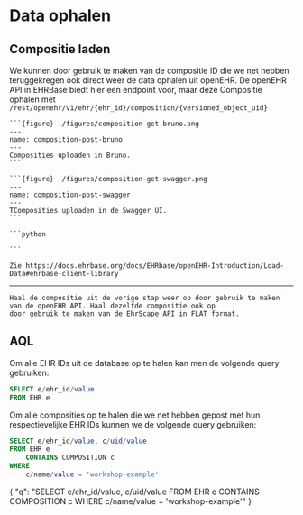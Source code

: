 # Data ophalen

## Compositie laden

We kunnen door gebruik te maken van de compositie ID die we net hebben teruggekregen ook direct weer de data ophalen uit
openEHR. De openEHR API in EHRBase biedt hier een endpoint voor, maar deze 
Compositie ophalen met `/rest/openehr/v1/ehr/{ehr_id}/composition/{versioned_object_uid}`

````{tab} Bruno
```{figure} ./figures/composition-get-bruno.png
---
name: composition-post-bruno
---
Composities uploaden in Bruno.
```
````
````{tab} Swagger
```{figure} ./figures/composition-get-swagger.png
---
name: composition-post-swagger
---
TComposities uploaden in de Swagger UI.
```
````
````{tab} Python
```python

```
````
````{tab} EHRBase Client
Zie https://docs.ehrbase.org/docs/EHRbase/openEHR-Introduction/Load-Data#ehrbase-client-library
````

---

```{admonition} Opdracht
Haal de compositie uit de vorige stap weer op door gebruik te maken van de openEHR API. Haal dezelfde compositie ook op
door gebruik te maken van de EhrScape API in FLAT format.
```

## AQL

Om alle EHR IDs uit de database op te halen kan men de volgende query gebruiken:
```sql
SELECT e/ehr_id/value
FROM EHR e
```

Om alle composities op te halen die we net hebben gepost met hun respectievelijke EHR IDs kunnen we de volgende query
gebruiken:
```sql
SELECT e/ehr_id/value, c/uid/value 
FROM EHR e 
    CONTAINS COMPOSITION c 
WHERE 
    c/name/value = 'workshop-example'
```

{
"q": "SELECT e/ehr_id/value, c/uid/value FROM EHR e CONTAINS COMPOSITION c WHERE c/name/value = 'workshop-example'"
}

